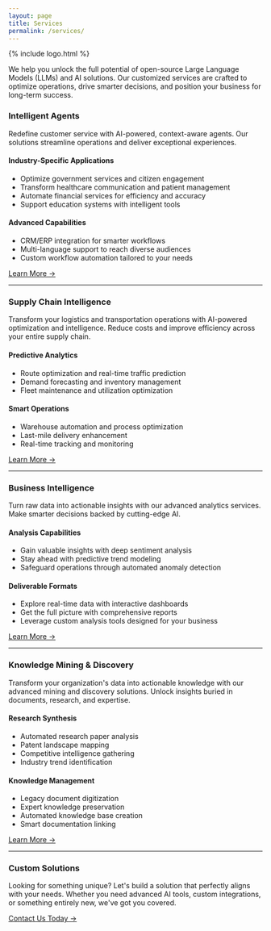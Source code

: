 ```yaml
---
layout: page
title: Services
permalink: /services/
---
```


{% include logo.html %}

We help you unlock the full potential of open-source Large Language Models (LLMs) and AI solutions. Our customized services are crafted to optimize operations, drive smarter decisions, and position your business for long-term success.

### Intelligent Agents

Redefine customer service with AI-powered, context-aware agents. Our solutions streamline operations and deliver exceptional experiences.

#### Industry-Specific Applications
  
   - Optimize government services and citizen engagement
   - Transform healthcare communication and patient management
   - Automate financial services for efficiency and accuracy
   - Support education systems with intelligent tools

#### Advanced Capabilities

   - CRM/ERP integration for smarter workflows
   - Multi-language support to reach diverse audiences
   - Custom workflow automation tailored to your needs

[Learn More →](/services/intelligent-agents)

---

### Supply Chain Intelligence

Transform your logistics and transportation operations with AI-powered optimization and intelligence. Reduce costs and improve efficiency across your entire supply chain.

#### Predictive Analytics
  
   - Route optimization and real-time traffic prediction
   - Demand forecasting and inventory management
   - Fleet maintenance and utilization optimization
   
#### Smart Operations

   - Warehouse automation and process optimization
   - Last-mile delivery enhancement
   - Real-time tracking and monitoring

[Learn More →](/services/supply-chain-intelligence)

---

### Business Intelligence

Turn raw data into actionable insights with our advanced analytics services. Make smarter decisions backed by cutting-edge AI.

#### Analysis Capabilities
  
   - Gain valuable insights with deep sentiment analysis
   - Stay ahead with predictive trend modeling
   - Safeguard operations through automated anomaly detection

#### Deliverable Formats

   - Explore real-time data with interactive dashboards
   - Get the full picture with comprehensive reports
   - Leverage custom analysis tools designed for your business

[Learn More →](/services/business-intelligence)

---

### Knowledge Mining & Discovery

Transform your organization's data into actionable knowledge with our advanced mining and discovery solutions. Unlock insights buried in documents, research, and expertise.

#### Research Synthesis

   - Automated research paper analysis
   - Patent landscape mapping
   - Competitive intelligence gathering
   - Industry trend identification

#### Knowledge Management

   - Legacy document digitization
   - Expert knowledge preservation
   - Automated knowledge base creation
   - Smart documentation linking

[Learn More →](/services/knowledge-mining)

---

### Custom Solutions

Looking for something unique? Let's build a solution that perfectly aligns with your needs. Whether you need advanced AI tools, custom integrations, or something entirely new, we've got you covered.

[Contact Us Today →](/contact)